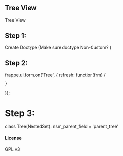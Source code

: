 ## Tree View

Tree View


## Step 1:
  Create Doctype (Make sure doctype Non-Custom? )
  
## Step 2:

  frappe.ui.form.on('Tree', {
	refresh: function(frm) {

    }
  });
  
# Step 3:

class Tree(NestedSet):
	nsm_parent_field = 'parent_tree'
 


#### License

GPL v3
